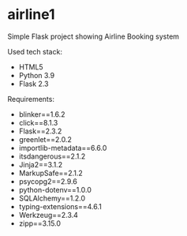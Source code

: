 # airline1
Simple Flask project showing Airline Booking system

Used tech stack:
- HTML5
- Python 3.9
- Flask 2.3


Requirements:
- blinker==1.6.2
- click==8.1.3
- Flask==2.3.2
- greenlet==2.0.2
- importlib-metadata==6.6.0
- itsdangerous==2.1.2
- Jinja2==3.1.2
- MarkupSafe==2.1.2
- psycopg2==2.9.6
- python-dotenv==1.0.0
- SQLAlchemy==1.2.0
- typing-extensions==4.6.1
- Werkzeug==2.3.4
- zipp==3.15.0
